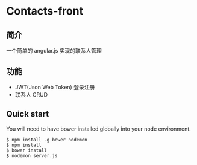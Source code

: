 # Contacts-front 

## 简介
一个简单的 angular.js 实现的联系人管理

## 功能
- JWT(Json Web Token) 登录注册
- 联系人 CRUD

## Quick start
You will need to have bower installed globally into your node environment.

```
$ npm install -g bower nodemon
$ npm install
$ bower install
$ nodemon server.js
```